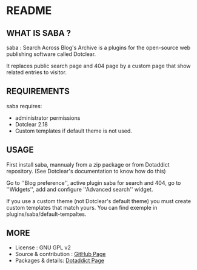 # README

## WHAT IS SABA ?

saba : Search Across Blog's Archive is a plugins for the open-source 
web publishing software called Dotclear.

It replaces public search page and 404 page by a custom page that 
show related entries to visitor.

## REQUIREMENTS

 saba requires: 

  * administrator permissions
  * Dotclear 2.18 
  * Custom templates if default theme is not used.

## USAGE

First install saba, mannualy from a zip package or from 
Dotaddict repository. (See Dotclear's documentation to know how do this)

Go to ''Blog preference'', active plugin saba for search and 404,
go to ''Widgets'', add and configure ''Advanced search'' widget.

If you use a custom theme (not Dotclear's default theme) 
you must create custom templates that match yours. 
You can find exemple in plugins/saba/default-tempaltes.

## MORE

 * License : GNU GPL v2
 * Source & contribution : [GitHub Page](https://github.com/JcDenis/saba)
 * Packages & details:  [Dotaddict Page](https://plugins.dotaddict.org/dc2/details/saba)
